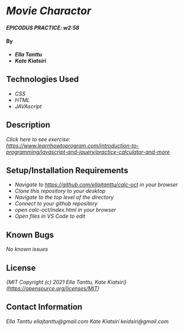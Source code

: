 # _Movie Charactor_

#### _EPICODUS PRACTICE: w2:58_

#### By
* _**Ella Tanttu**_
* _**Kate Kiatsiri**_

## Technologies Used

* _CSS_
* _HTML_
* _JAVAscript_

## Description

_Click here to see exercise: https://www.learnhowtoprogram.com/introduction-to-programming/javascript-and-jquery/practice-calculator-and-more_

## Setup/Installation Requirements

* _Navigate to https://github.com/ellajtanttu/calc-oct in your browser_
* _Clone this repository to your desktop_
* _Navigate to the top level of the directory_
* _Connect to your github repository_
* _open calc-oct/index.html in your browser_
* _Open files in VS Code to edit_

## Known Bugs

_No known issues_

## License

_{MIT Copyright (c) 2021 Ella Tanttu, Kate Kiatsiri}_
_(https://opensource.org/licenses/MIT)_

## Contact Information

_Ella Tanttu ellajtanttu@gmail.com_
_Kate Kiatsiri keidsiri@gmail.com_